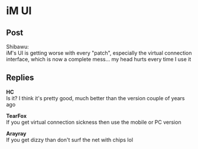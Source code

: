 # iM UI
## Post
Shibawu:<br>
iM's UI is getting worse with every "patch", especially the virtual connection interface, which is now a complete mess... my head hurts every time I use it 
## Replies
**HC**<br>
Is it? I think it's pretty good, much better than the version couple of years ago

**TearFox**<br>
If you get virtual connection sickness then use the mobile or PC version

**Arayray**<br>
If you get dizzy than don't surf the net with chips lol

